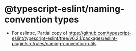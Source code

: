 # @typescript-eslint/naming-convention types

- For eslintrc, Partial copy of https://github.com/typescript-eslint/typescript-eslint/tree/v6.2.1/packages/eslint-plugin/src/rules/naming-convention-utils
